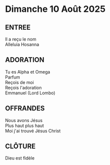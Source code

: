 # Dimanche 10 Août 2025 

## ENTREE  
Il a reçu le nom  
Alleluia Hosanna  

## ADORATION  
Tu es Alpha et Omega  
Parfum  
Reçois de moi  
Reçois l'adoration  
Emmanuel (Lord Lombo)  

## OFFRANDES  
Nous avons Jésus  
Plus haut plus haut  
Moi j'ai trouvé Jésus Christ  

## CLÔTURE  
Dieu est fidèle  
